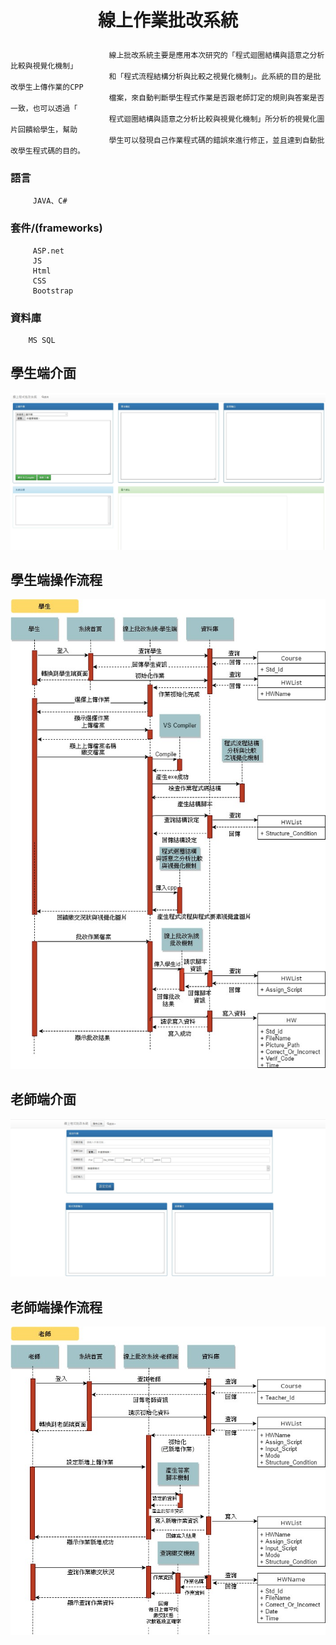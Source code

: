 # <p align="center">線上作業批改系統</p>

                          線上批改系統主要是應用本次研究的「程式迴圈結構與語意之分析比較與視覺化機制」
                          和「程式流程結構分析與比較之視覺化機制」。此系統的目的是批改學生上傳作業的CPP
                          檔案，來自動判斷學生程式作業是否跟老師訂定的規則與答案是否一致，也可以透過「
                          程式迴圈結構與語意之分析比較與視覺化機制」所分析的視覺化圖片回饋給學生，幫助
                          學生可以發現自己作業程式碼的錯誤來進行修正，並且達到自動批改學生程式碼的目的。

### 語言
         JAVA、C#
         
### 套件/(frameworks)
         ASP.net
         JS
         Html
         CSS
         Bootstrap
         
### 資料庫
        MS SQL
        
## 學生端介面
<p align="center">
<img src ="Photo/學生端.jpg">
</p>

## 學生端操作流程
<p align="center">
<img src ="Photo/StdUML.jpg">
</p>

## 老師端介面
<p align="center">
<img src ="Photo/老師端.jpg">
</p>

## 老師端操作流程
<p align="center">
<img src ="Photo/TeacherUML.jpg">
</p>
